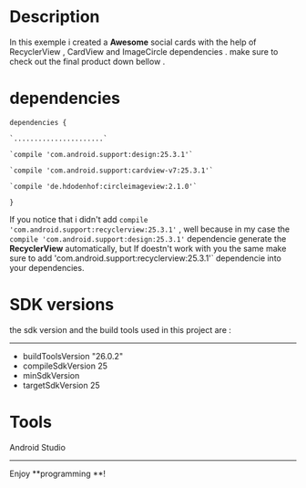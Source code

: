 # Description 
In this exemple i created a **Awesome** social cards with the help of RecyclerView , CardView and ImageCircle dependencies . make sure to check out the final product down bellow .  


# dependencies
`dependencies {`

    `......................`

    `compile 'com.android.support:design:25.3.1'`

    `compile 'com.android.support:cardview-v7:25.3.1'`
    
    `compile 'de.hdodenhof:circleimageview:2.1.0'`

`}`

If you notice that i didn't add `compile 'com.android.support:recyclerview:25.3.1'` , well because in my case the  `compile 'com.android.support:design:25.3.1'` dependencie  generate the **RecyclerView** automatically, but If doestn't work with you the same make sure to add 'com.android.support:recyclerview:25.3.1'` dependencie into your dependencies.

# SDK versions
the sdk version and the build tools used in this project are :
***
* buildToolsVersion "26.0.2"
* compileSdkVersion 25
* minSdkVersion 
* targetSdkVersion 25

# Tools
Android Studio
***
Enjoy **programming **!



